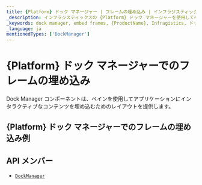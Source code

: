 ```yaml
---
title: {Platform} ドック マネージャー | フレームの埋め込み | インフラジスティックス
_description: インフラジスティックスの {Platform} ドック マネージャーを使用してペインによってインタラクティブなコンテンツを埋め込みます。{ProductName} ドック マネージャー チュートリアルを是非お試しください!
_keywords: dock manager, embed frames, {ProductName}, Infragistics, ドック マネージャー, フレームの埋め込み, インフラジスティックス
_language: ja
mentionedTypes: ['DockManager']
---
```

# {Platform} ドック マネージャーでのフレームの埋め込み

Dock Manager コンポーネントは、ペインを使用してアプリケーションにインタラクティブなコンテンツを埋め込むためのレイアウトを提供します。

## {Platform} ドック マネージャーでのフレームの埋め込み例


<code-view style="height: 600px"
           data-demos-base-url="{environment:dvDemosBaseUrl}"
           iframe-src="{environment:dvDemosBaseUrl}/layouts/dock-manager-embedding-frames"
           alt="{Platform} ドック マネージャーでのフレームの埋め込み例"
           github-src="layouts/dock-manager/embedding-frames">
</code-view>

<!-- <div>
    <button data-localize="stackblitz" disabled class="stackblitz-btn" data-iframe-id="dock-manager-overview-iframe" data-demos-base-url="{environment:dvDemosBaseUrl}">View on StackBlitz
    </button>
</div> -->

<div class="divider--half"></div>

<!--
## Usage

Once the Dock Manager is imported, you can add it on the page:

```html
<igc-dockmanager id="dockManager">
</igc-dockmanager>
```

```ts
import { IgcDockManagerPaneType, IgcSplitPaneOrientation, IgcDockManagerComponent } from 'igniteui-dockmanager';

// ...

this.dockManager = document.getElementById("dockManager") as IgcDockManagerComponent;
this.dockManager.layout = {
    rootPane: {
        type: IgcDockManagerPaneType.splitPane,
        orientation: IgcSplitPaneOrientation.horizontal,
        panes: [
            {
                type: IgcDockManagerPaneType.contentPane,
                contentId: 'content1',
                header: 'Pane 1'
            }
        ]
    }
};
```

```html
<igc-dockmanager id="dockManager">
    <div slot="content1" style="width: 100%; height: 100%;">Content 1</div>
</igc-dockmanager>
``` -->

## API メンバー

 - [`DockManager`]({environment:infragisticsBaseUrl}/products/ignite-ui/dock-manager/docs/typescript/latest/classes/igcdockmanagercomponent.html)